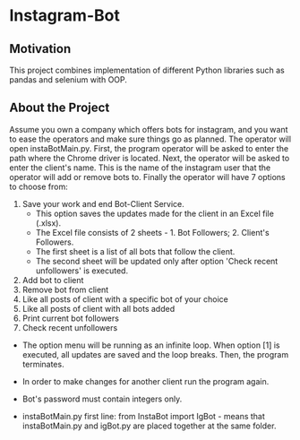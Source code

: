 # Instagram-Bot

## Motivation
This project combines implementation of different Python libraries such as pandas and selenium with OOP.

## About the Project
Assume you own a company which offers bots for instagram, and you want to ease the operators and make sure things go as planned.
The operator will open instaBotMain.py.
First, the program operator will be asked to enter the path where the Chrome driver is located.
Next, the operator will be asked to enter the client's name. This is the name of the instagram user that the operator will
add or remove bots to.
Finally the operator will have 7 options to choose from:
1. Save your work and end Bot-Client Service.
   * This option saves the updates made for the client in an Excel file (.xlsx).
   * The Excel file consists of 2 sheets - 1. Bot Followers; 2. Client's Followers.
   * The first sheet is a list of all bots that follow the client.
   * The second sheet will be updated only after option 'Check recent unfollowers' is executed.
2. Add bot to client
3. Remove bot from client
4. Like all posts of client with a specific bot of your choice 
5. Like all posts of client with all bots added
6. Print current bot followers
7. Check recent unfollowers

 * The option menu will be running as an infinite loop. When option [1] is executed, all updates are      saved and the loop breaks. 
   Then, the program terminates. 
   
 * In order to make changes for another client run the program again.
 
 * Bot's password must contain integers only.
 
 * instaBotMain.py first line: from InstaBot import IgBot - means that instaBotMain.py and igBot.py are placed together at the same folder.
